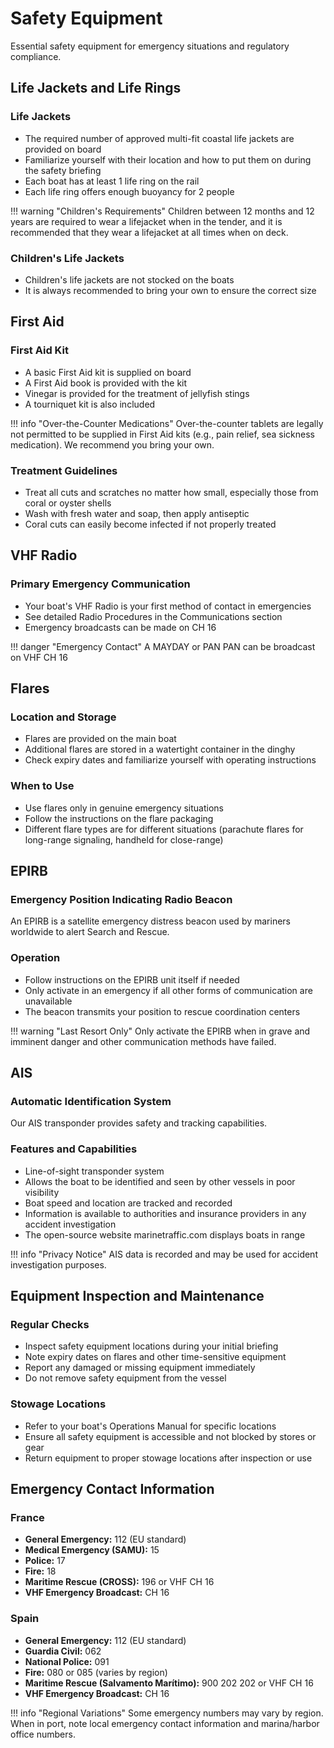 # Safety Equipment

Essential safety equipment for emergency situations and regulatory compliance.

## Life Jackets and Life Rings

### Life Jackets

- The required number of approved multi-fit coastal life jackets are provided on board
- Familiarize yourself with their location and how to put them on during the safety briefing
- Each boat has at least 1 life ring on the rail
- Each life ring offers enough buoyancy for 2 people

!!! warning "Children's Requirements"
    Children between 12 months and 12 years are required to wear a lifejacket when in the tender, and it is recommended that they wear a lifejacket at all times when on deck.

### Children's Life Jackets

- Children's life jackets are not stocked on the boats
- It is always recommended to bring your own to ensure the correct size

## First Aid

### First Aid Kit

- A basic First Aid kit is supplied on board
- A First Aid book is provided with the kit
- Vinegar is provided for the treatment of jellyfish stings
- A tourniquet kit is also included

!!! info "Over-the-Counter Medications"
    Over-the-counter tablets are legally not permitted to be supplied in First Aid kits (e.g., pain relief, sea sickness medication). We recommend you bring your own.

### Treatment Guidelines

- Treat all cuts and scratches no matter how small, especially those from coral or oyster shells
- Wash with fresh water and soap, then apply antiseptic
- Coral cuts can easily become infected if not properly treated

## VHF Radio

### Primary Emergency Communication

- Your boat's VHF Radio is your first method of contact in emergencies
- See detailed Radio Procedures in the Communications section
- Emergency broadcasts can be made on CH 16

!!! danger "Emergency Contact"
    A MAYDAY or PAN PAN can be broadcast on VHF CH 16

## Flares

### Location and Storage

- Flares are provided on the main boat
- Additional flares are stored in a watertight container in the dinghy
- Check expiry dates and familiarize yourself with operating instructions

### When to Use

- Use flares only in genuine emergency situations
- Follow the instructions on the flare packaging
- Different flare types are for different situations (parachute flares for long-range signaling, handheld for close-range)

## EPIRB

### Emergency Position Indicating Radio Beacon

An EPIRB is a satellite emergency distress beacon used by mariners worldwide to alert Search and Rescue.

### Operation

- Follow instructions on the EPIRB unit itself if needed
- Only activate in an emergency if all other forms of communication are unavailable
- The beacon transmits your position to rescue coordination centers

!!! warning "Last Resort Only"
    Only activate the EPIRB when in grave and imminent danger and other communication methods have failed.

## AIS

### Automatic Identification System

Our AIS transponder provides safety and tracking capabilities.

### Features and Capabilities

- Line-of-sight transponder system
- Allows the boat to be identified and seen by other vessels in poor visibility
- Boat speed and location are tracked and recorded
- Information is available to authorities and insurance providers in any accident investigation
- The open-source website marinetraffic.com displays boats in range

!!! info "Privacy Notice"
    AIS data is recorded and may be used for accident investigation purposes.

## Equipment Inspection and Maintenance

### Regular Checks

- Inspect safety equipment locations during your initial briefing
- Note expiry dates on flares and other time-sensitive equipment
- Report any damaged or missing equipment immediately
- Do not remove safety equipment from the vessel

### Stowage Locations

- Refer to your boat's Operations Manual for specific locations
- Ensure all safety equipment is accessible and not blocked by stores or gear
- Return equipment to proper stowage locations after inspection or use

## Emergency Contact Information

### France

- **General Emergency:** 112 (EU standard)
- **Medical Emergency (SAMU):** 15
- **Police:** 17
- **Fire:** 18
- **Maritime Rescue (CROSS):** 196 or VHF CH 16
- **VHF Emergency Broadcast:** CH 16

### Spain

- **General Emergency:** 112 (EU standard)
- **Guardia Civil:** 062
- **National Police:** 091
- **Fire:** 080 or 085 (varies by region)
- **Maritime Rescue (Salvamento Marítimo):** 900 202 202 or VHF CH 16
- **VHF Emergency Broadcast:** CH 16

!!! info "Regional Variations"
    Some emergency numbers may vary by region. When in port, note local emergency contact information and marina/harbor office numbers.
